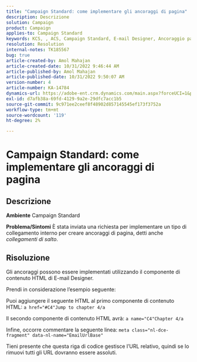 ```yaml
---
title: "Campaign Standard: come implementare gli ancoraggi di pagina"
description: Descrizione
solution: Campaign
product: Campaign
applies-to: Campaign Standard
keywords: KCS, , ACS, Campaign Standard, E-mail Designer, Ancoraggio pagina
resolution: Resolution
internal-notes: TK185567
bug: true
article-created-by: Amol Mahajan
article-created-date: 10/31/2022 9:46:44 AM
article-published-by: Amol Mahajan
article-published-date: 10/31/2022 9:50:07 AM
version-number: 4
article-number: KA-14784
dynamics-url: https://adobe-ent.crm.dynamics.com/main.aspx?forceUCI=1&pagetype=entityrecord&etn=knowledgearticle&id=3fe073ea-0059-ed11-9561-6045bd006079
exl-id: d7afb38a-69fd-4129-9a2e-29dfc7acc1b5
source-git-commit: 9c971ee2ceef8f48902d857145545ef173f3752a
workflow-type: tm+mt
source-wordcount: '119'
ht-degree: 2%

---
```


# Campaign Standard: come implementare gli ancoraggi di pagina

## Descrizione

<b>Ambiente</b>
Campaign Standard


<b>Problema/Sintomi</b>
È stata inviata una richiesta per implementare un tipo di collegamento interno per creare ancoraggi di pagina, detti anche *collegamenti di salto*.


## Risoluzione


Gli ancoraggi possono essere implementati utilizzando il componente di contenuto HTML di E-mail Designer.

Prendi in considerazione l’esempio seguente:

Puoi aggiungere il seguente HTML al primo componente di contenuto HTML:
`a href="#C4"Jump to chapter 4/a`

Il secondo componente di contenuto HTML avrà:
`a name="C4"Chapter 4/a`

Infine, occorre commentare la seguente linea:
`meta class="nl-dce-fragment" data-nl-name="EmailUrlBase"`

Tieni presente che questa riga di codice gestisce l’URL relativo, quindi se lo rimuovi tutti gli URL dovranno essere assoluti.
